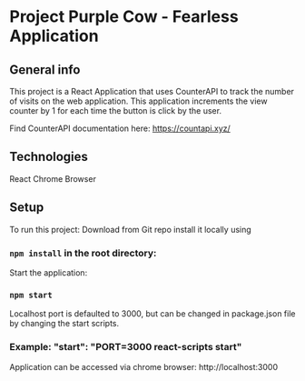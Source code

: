 # Project Purple Cow - Fearless Application

## General info
This project is a React Application that uses CounterAPI to track the number of visits on the web application. This application increments the view counter by 1 for each time the button is click by the user.

Find CounterAPI documentation here: https://countapi.xyz/

## Technologies
React
Chrome Browser

## Setup
To run this project:
Download from Git repo
install it locally using
### `npm install` in the root directory:

Start the application:
### `npm start`

Localhost port is defaulted to 3000, but can be changed in package.json file by changing the start scripts.
### Example: "start": "PORT=3000 react-scripts start"

Application can be accessed via chrome browser:
http://localhost:3000
